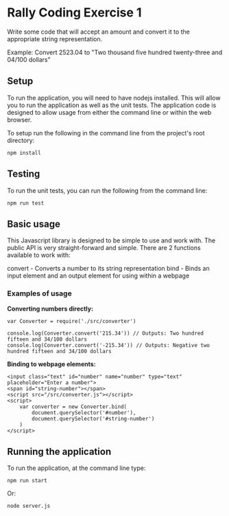 # Rally Coding Exercise 1

Write some code that will accept an amount and convert it to the appropriate
string representation.
                    
Example: 
Convert 2523.04 to "Two thousand five hundred twenty-three and 04/100 dollars"

## Setup

To run the application, you will need to have nodejs installed. This will allow
you to run the application as well as the unit tests. The application code is
designed to allow usage from either the command line or within the web browser.

To setup run the following in the command line from the project's root directory:

    npm install

## Testing

To run the unit tests, you can run the following from the command line:

    npm run test

## Basic usage

This Javascript library is designed to be simple to use and work with. The public
API is very straight-forward and simple. There are 2 functions available to work
with:

convert - Converts a number to its string representation
bind - Binds an input element and an output element for using within a webpage

### Examples of usage

**Converting numbers directly:**

    var Converter = require('./src/converter')

    console.log(Converter.convert('215.34')) // Outputs: Two hundred fifteen and 34/100 dollars
    console.log(Converter.convert('-215.34')) // Outputs: Negative two hundred fifteen and 34/100 dollars

**Binding to webpage elements:**

    <input class="text" id="number" name="number" type="text" placeholder="Enter a number">
    <span id="string-number"></span>
    <script src="/src/converter.js"></script>
    <script>
        var converter = new Converter.bind(
            document.querySelector('#number'),
            document.querySelector('#string-number')
        )
    </script>

## Running the application

To run the application, at the command line type:

    npm run start

Or:
    
    node server.js